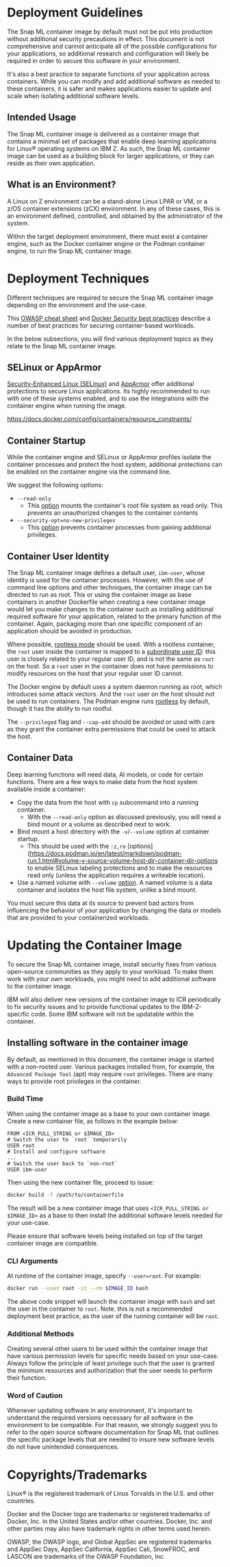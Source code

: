 <!-- spell-checker: ignore froc lascon -->

# Deployment Guidelines

The Snap ML container image by default must not be put into production
without additional security precautions in effect. This document is not
comprehensive and cannot anticipate all of the possible configurations for your
applications, so additional research and configuration will likely be required
in order to secure this software in your environment.

It's also a best practice to separate functions of your application across
containers. While you can modify and add additional software as needed to these
containers, it is safer and makes applications easier to update and scale when
isolating additional software levels.

## Intended Usage

The Snap ML container image is delivered as a container image that contains a
minimal set of packages that enable deep learning applications for Linux®
operating systems on IBM Z. As such, the Snap ML container image can be used
as a building block for larger applications, or they can reside as their own
application.

## What is an Environment?

A Linux on Z environment can be a stand-alone Linux LPAR or VM, or a z/OS
container extensions (zCX) environment. In any of these cases, this is an
environment defined, controlled, and obtained by the administrator of the
system.

Within the target deployment environment, there must exist a container engine,
such as the Docker container engine or the Podman container engine, to run the
Snap ML container image.

# Deployment Techniques

Different techniques are required to secure the Snap ML container image
depending on the environment and the use-case.

This
[OWASP cheat sheet](https://cheatsheetseries.owasp.org/cheatsheets/Docker_Security_Cheat_Sheet.html)
and
[Docker Security best practices](https://docs.docker.com/develop/security-best-practices/)
describe a number of best practices for securing container-based workloads.

In the below subsections, you will find various deployment topics as they relate
to the Snap ML container image.


## SELinux or AppArmor

[Security-Enhanced Linux (SELinux)](https://www.redhat.com/en/topics/linux/what-is-selinux)
and [AppArmor](https://www.apparmor.net/) offer additional protections to secure
Linux applications. Its highly recommended to run with one of these systems
enabled, and to use the integrations with the container engine when running the
image.

<https://docs.docker.com/config/containers/resource_constraints/>

## Container Startup

While the container engine and SELinux or AppArmor profiles isolate the
container processes and protect the host system, additional protections can be
enabled on the container engine via the command line.

We suggest the following options:

- `--read-only`
  - This
    [option](https://docs.podman.io/en/latest/markdown/podman-run.1.html#read-only)
    mounts the container's root file system as read only. This prevents an
    unauthorized changes to the container contents
- `--security-opt=no-new-privileges`
  - This
    [option](https://docs.podman.io/en/latest/markdown/podman-run.1.html#security-opt-option)
    prevents container processes from gaining additional privileges.

## Container User Identity

The Snap ML container image defines a default user, `ibm-user`, whose
identity is used for the container processes. However, with the use of command
line options and other techniques, the container image can be directed to run as
root. This or using the container image as base containers in another Dockerfile
when creating a new container image would let you make changes to the container
such as installing additional required software for your application, related to
the primary function of the container. Again, packaging more than one specific
component of an application should be avoided in production.

Where possible,
[rootless mode](https://docs.docker.com/engine/security/rootless/) should be
used. With a rootless container, the `root` user inside the container is mapped
to a
[subordinate user ID](https://docs.docker.com/engine/security/userns-remap/):
this user is closely related to your regular user ID, and is not the same as
`root` on the host. So a `root` user in the container does not have permissions
to modify resources on the host that your regular user ID cannot.

The Docker engine by default uses a system daemon running as root, which
introduces some attack vectors. And the `root` user on the host should not be
used to run containers. The Podman engine runs
[rootless](https://github.com/containers/podman/#rootless) by default, though it
has the ability to run rootful.

The `--privileged` flag and `--cap-add` should be avoided or used with care as
they grant the container extra permissions that could be used to attack the
host.

## Container Data

Deep learning functions will need data, AI models, or code for certain
functions. There are a few ways to make data from the host system available
inside a container:

- Copy the data from the host with `cp` subcommand into a running container.
  - With the `--read-only` option as discussed previously, you will need a bind
    mount or a volume as described next to work.
- Bind mount a host directory with the `-v`/`--volume` option at container
  startup.
  - This should be used with the `:z,ro`
    [options](<https://docs.podman.io/en/latest/markdown/podman-run.1.html#volume-v-source-volume-host-dir-container-dir-options>
    to enable SELinux labeling protections and to make the resources read only
    (unless the application requires a writeable location).
- Use a named volume with `--volume`
  [option](https://docs.podman.io/en/latest/markdown/podman-run.1.html#volume-v-source-volume-host-dir-container-dir-options).
  A named volume is a data container and isolates the host file system, unlike a
  bind mount.

You must secure this data at its source to prevent bad actors from influencing
the behavior of your application by changing the data or models that are
provided to your containerized workloads.

# Updating the Container Image

To secure the Snap ML container image, install security fixes from various
open-source communities as they apply to your workload. To make them work with
your own workloads, you might need to add additional software to the container
image.

IBM will also deliver new versions of the container image to ICR periodically to
fix security issues and to provide functional updates to the IBM-Z-specific
code. Some IBM software will not be updatable within the container.

## Installing software in the container image

By default, as mentioned in this document, the container image ix started with
a non-rooted user. Various packages installed from, for example, the
`Advanced Package Tool` (apt) may require `root` privileges. There are many ways
to provide root privileges in the container.

### Build Time

When using the container image as a base to your own container image. Create a
new container file, as follows in the example below:

```docker
FROM <ICR_PULL_STRING or $IMAGE_ID>
# Switch the user to `root` temporarily
USER root
# Install and configure software
...
# Switch the user back to `non-root`
USER ibm-user
```

Then using the new container file, proceed to issue:

```bash
docker build -f /path/to/containerfile
```

The result will be a new container image that uses
`<ICR_PULL_STRING or $IMAGE_ID>` as a base to then install the additional
software levels needed for your use-case.

Please ensure that software levels being installed on top of the target
container image are compatible.

### CLI Arguments

At runtime of the container image, specify `--user=root`. For example:

```bash
docker run --user root -it --rm $IMAGE_ID bash
```

The above code snippet will launch the container image with `bash` and set the
user in the container to `root`. Note. this is not a recommended deployment best
practice, as the user of the running container will be `root`.

### Additional Methods

Creating several other users to be used within the container image that have
various permission levels for specific needs based on your use-case. Always
follow the principle of least privilege such that the user is granted the
minimum resources and authorization that the user needs to perform their
function.

### Word of Caution

Whenever updating software in any environment, it's important to understand the
required versions necessary for all software in the environment to be
compatible. For that reason, we strongly suggest you to refer to the open source
software documentation for Snap ML that outlines the
specific package levels that are needed to insure new software levels do not
have unintended consequences.

# Copyrights/Trademarks

Linux® is the registered trademark of Linus Torvalds in the U.S. and other
countries.

Docker and the Docker logo are trademarks or registered trademarks of Docker,
Inc. in the United States and/or other countries. Docker, Inc. and other parties
may also have trademark rights in other terms used herein.

OWASP, the OWASP logo, and Global AppSec are registered trademarks and AppSec
Days, AppSec California, AppSec Cali, SnowFROC, and LASCON are trademarks of the
OWASP Foundation, Inc.